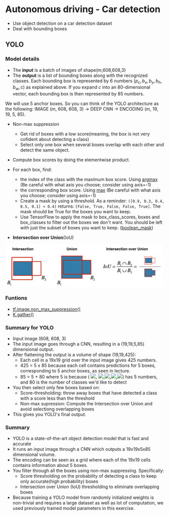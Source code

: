 # Autonomous driving - Car detection

- Use object detection on a car detection dataset
- Deal with bounding boxes

## YOLO

### Model details

- The **input** is a batch of images of shape(m,608,608,3)
- The **output** is a list of bounding boxes along with the recognized classes. Each bounding box is represented by 6 numbers $(p_c, b_x, b_y, b_h, b_w, c)$ as explained above. If you expand $c$ into an 80-dimensional vector, each bounding box is then represented by 85 numbers. 

We will use 5 anchor boxes. So you can think of the YOLO architecture as the following: IMAGE (m, 608, 608, 3) -> DEEP CNN -> ENCODING (m, 19, 19, 5, 85).

- Non-max suppression
    - Get rid of boxes with a low score(meaning, the box is not very cofident about detecting a class)
    - Select only one box when several boxes overlap with each other and detect the same object.

- Compute box scores by doing the elementwise product.
- For each box, find:
    - the index of the class with the maximum box score. Using [argmax](https://keras.io/backend/#argmax) (Be careful with what axis you choose; consider using axis=-1)
    - the corresponding box score. Using [max](https://keras.io/backend/#max) (Be careful with what axis you choose; consider using axis=-1)
    - Create a mask by using a threshold. As a reminder: `([0.9, 0.3, 0.4, 0.5, 0.1] < 0.4)` returns: `[False, True, False, False, True]`. The mask should be True for the boxes you want to keep. 
    - Use TensorFlow to apply the mask to box_class_scores, boxes and box_classes to filter out the boxes we don't want. You should be left with just the subset of boxes you want to keep. ([boolean_mask](https://www.tensorflow.org/api_docs/python/tf/boolean_mask))
- **Intersection over Union**(IoU)
<img src="nb_images/iou.png" style="width:500px;height:400;">

### Funtions

- [tf.image.non_max_suppression()](https://www.tensorflow.org/api_docs/python/tf/image/non_max_suppression)
- [K.gather()](https://www.tensorflow.org/api_docs/python/tf/gather)

### Summary for YOLO
- Input image (608, 608, 3)
- The input image goes through a CNN, resulting in a (19,19,5,85) dimensional output.
- After flattening the output is a volume of shape (19,19,425):
    - Each cell in a 19x19 grid over the input image gives 425 numbers.
    - 425 = 5 x 85 because each cell contains predictions for 5 boxes, corresponding to 5 anchor boxes, as seen in lecture.
    - 85 = 5 + 80 where 5 is because ( <img src="https://latex.codecogs.com/gif.latex?_{p_{c}},">, <img src="https://latex.codecogs.com/gif.latex?_{b_{x}}">,<img src="https://latex.codecogs.com/gif.latex?_{b_{y}}">,<img src="https://latex.codecogs.com/gif.latex?_{b_{h}}">,<img src="https://latex.codecogs.com/gif.latex?_{b_{w}}">) has 5 numbers, and 80 is the number of classes we'd like to detect
- You then select only few boxes based on:
    - Score-thresholding: throw away boxes that have detected a class with a score less than the threshold
    - Non-max supression: Compute the Intersection over Union and avoid selectiong overlapping boxes
- This gives you YOLO's final output.

### Summary

- YOLO is a state-of-the-art object detection model that is fast and accurate
- It runs an input image through a CNN which outputs a 19x19x5x85 dimensional volume.
- The encoding can be seen as a grid where each of the 19x19 cells contains information about 5 boxes.
- You filter through all the boxes using non-max suppressing. Specifically:
    - Score thresholding on the probability of detecting a class to keep only accurate(high probability) boxes
    - Intersection over Union (IoU) thresholding to eliminate overlapping boxes
- Because training a YOLO model from randomly initialized weights is non-trivial and requires a large dataset as well as lot of computation, we used previously trained model parameters in this exercise.